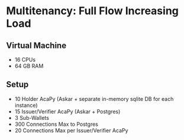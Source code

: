 # Multitenancy: Full Flow Increasing Load

## Virtual Machine
- 16 CPUs
- 64 GB RAM

## Setup
- 10 Holder AcaPy (Askar + separate in-memory sqlite DB for each instance)
- 15 Issuer/Verifier AcaPy (Askar + Postgres)
- 3 Sub-Wallets
- 300 Connections Max to Postgres
- 20 Connections Max per Issuer/Verifier AcaPy